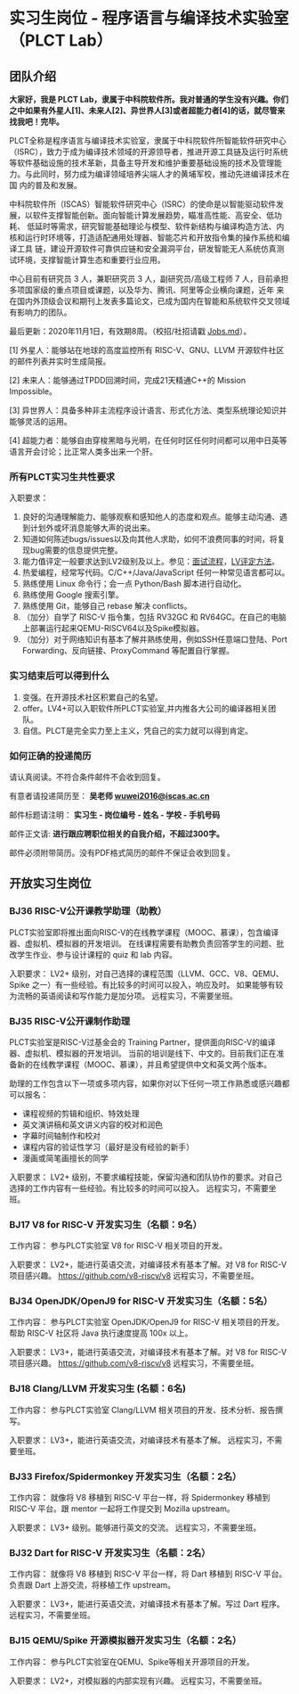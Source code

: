 # 实习生岗位 - 程序语言与编译技术实验室（PLCT Lab）

## 团队介绍

**大家好，我是 PLCT Lab，隶属于中科院软件所。我对普通的学生没有兴趣。你们之中如果有外星人[1]、未来人[2]、异世界人[3]或者超能力者[4]的话，就尽管来找我吧！完毕。**

PLCT全称是程序语言与编译技术实验室，隶属于中科院软件所智能软件研究中心（ISRC），致力于成为编译技术领域的开源领导者，推进开源工具链及运行时系统
等软件基础设施的技术革新，具备主导开发和维护重要基础设施的技术及管理能力。与此同时，努力成为编译领域培养尖端人才的黄埔军校，推动先进编译技术在国
内的普及和发展。

中科院软件所（ISCAS）智能软件研究中心（ISRC）的使命是以智能驱动软件发展，以软件支撑智能创新。面向智能计算发展趋势，瞄准高性能、高安全、低功耗、
低延时等需求，研究智能基础理论与模型、软件新结构与编译构造方法、内核和运行时环境等，打造适配通用处理器、智能芯片和开放指令集的操作系统和编译工具
链，建设开源软件可靠供应链和安全漏洞平台，研发智能无人系统仿真测试环境，支撑智能计算生态和重要行业应用。

中心目前有研究员 3 人，兼职研究员 3 人，副研究员/高级工程师 7 人，目前承担多项国家级的重点项目或课题，以及华为、腾讯、阿里等企业横向课题，近年
来在国内外顶级会议和期刊上发表多篇论文，已成为国内在智能和系统软件交叉领域有影响力的团队。

最后更新：2020年11月1日，有效期8周。（校招/社招请戳 [Jobs.md](Jobs.md)）。

[1] 外星人：能够站在地球的高度监控所有 RISC-V、GNU、LLVM 开源软件社区的邮件列表并实时生成简报。

[2] 未来人：能够通过TPDD回溯时间，完成21天精通C++的 Mission Impossible。

[3] 异世界人：具备多种非主流程序设计语言、形式化方法、类型系统理论知识并能够灵活的运用。

[4] 超能力者：能够自由穿梭黑暗与光明，在任何时区任何时间都可以用中日英等语言开会讨论；比正常人类多出来一个肝。

### 所有PLCT实习生共性要求

入职要求：

1. 良好的沟通理解能力、能够观察和感知他人的态度和观点。能够主动沟通、遇到计划外或坏消息能够大声的说出来。
2. 知道如何陈述bugs/issues以及向其他人求助，如何不浪费同事的时间，将复现bug需要的信息提供完整。
3. 能力值评定一般要求达到LV2级别及以上。参见：[面试流程](https://github.com/lazyparser/weloveinterns/blob/master/how-do-we-interview-interns.md)，[LV评定方法](https://github.com/lazyparser/weloveinterns/blob/master/how-do-we-rank-interns.md)。
4. 热爱编程，经常写代码。C/C++/Java/JavaScript 任何一种常见语言都可以。
5. 熟练使用 Linux 命令行；会一点 Python/Bash 脚本进行自动化。
6. 熟练使用 Google 搜索引擎。
7. 熟练使用 Git，能够自己 rebase 解决 conflicts。
8. （加分）自学了 RISC-V 指令集，包括 RV32GC 和 RV64GC。在自己的电脑上部署运行起来QEMU-RISCV64以及Spike模拟器。
9. （加分）对于网络知识有基本了解并熟练使用，例如SSH任意端口登陆、Port Forwarding、反向链接、ProxyCommand 等配置自行掌握。

### 实习结束后可以得到什么

1. 变强。在开源技术社区积累自己的名望。
1. offer。LV4+可以入职软件所PLCT实验室,并内推各大公司的编译器相关团队。
1. 自信。PLCT是完全实力至上主义，凭自己的实力就可以得到肯定。

### 如何正确的投递简历

请认真阅读。不符合条件邮件不会收到回复。

有意者请投递简历至：
**吴老师 wuwei2016@iscas.ac.cn**

邮件标题请注明：
**实习生 - 岗位编号 - 姓名 - 学校 - 手机号码**

邮件正文请:
**进行跟应聘职位相关的自我介绍，不超过300字。**

邮件必须附带简历。没有PDF格式简历的邮件不保证会收到回复。

## 开放实习生岗位

### BJ36 RISC-V公开课教学助理（助教）

PLCT实验室即将推出面向RISC-V的在线教学课程（MOOC、慕课），包含编译器、虚拟机、模拟器的开发培训。
在线课程需要有助教负责回答学生的问题、批改学生作业、参与设计课程的 quiz 和 lab 内容。

入职要求：
LV2+ 级别，对自己选择的课程范围（LLVM、GCC、V8、QEMU、Spike 之一）有一些经验。有比较多的时间可以投入，响应及时。
如果能够有较为流畅的英语阅读和写作能力是加分项。
远程实习，不需要坐班。

### BJ35 RISC-V公开课制作助理

PLCT实验室是RISC-V过基金会的 Training Partner，提供面向RISC-V的编译器、虚拟机、模拟器的开发培训。
当前的培训是线下、中文的。目前我们正在准备新的在线教学课程（MOOC、慕课），并且希望提供中文和英文两个版本。

助理的工作包含以下一项或多项内容，如果你对以下任何一项工作熟悉或感兴趣都可以报名：
- 课程视频的剪辑和组织、特效处理
- 英文演讲稿和英文讲义内容的校对和润色
- 字幕时间轴制作和校对
- 课程内容的验证性学习（最好是没有经验的新手）
- 漫画或简笔画擅长的同学

入职要求：
LV2+ 级别，不要求编程技能，保留沟通和团队协作的要求。对自己选择的工作内容有一些经验。有比较多的时间可以投入。
远程实习，不需要坐班。

### BJ17 V8 for RISC-V 开发实习生（名额：9名）

工作内容：
参与PLCT实验室 V8 for RISC-V 相关项目的开发。

入职要求：
LV2+，能进行英语交流，对编译技术有基本了解。对 V8 for RISC-V 项目感兴趣。 https://github.com/v8-riscv/v8
远程实习，不需要坐班。

### BJ34 OpenJDK/OpenJ9 for RISC-V 开发实习生（名额：5名）

工作内容：
参与PLCT实验室 OpenJDK/OpenJ9 for RISC-V 相关项目的开发。帮助 RISC-V 社区将 Java 执行速度提高 100x 以上。

入职要求：
LV3+，能进行英语交流，对编译技术有基本了解。对 V8 for RISC-V 项目感兴趣。 https://github.com/v8-riscv/v8
远程实习，不需要坐班。

### BJ18 Clang/LLVM 开发实习生 (名额：6名)

工作内容：
参与PLCT实验室 Clang/LLVM 相关项目的开发、技术分析、报告撰写。

入职要求：
LV3+，能进行英语交流，对编译技术有基本了解。
远程实习，不需要坐班。

### BJ33 Firefox/Spidermonkey 开发实习生（名额：2名）

工作内容：
就像将 V8 移植到 RISC-V 平台一样，将 Spidermonkey 移植到 RISC-V 平台。跟 mentor 一起将工作提交到 Mozilla upstream。

入职要求：
LV3+ 级别。能够进行英文的交流。
远程实习，不需要坐班。

### BJ32 Dart for RISC-V 开发实习生（名额：2名）

工作内容：
就像将 V8 移植到 RISC-V 平台一样，将 Dart 移植到 RISC-V 平台。负责跟 Dart 上游交流，将移植工作 upstream。

入职要求：
LV3+，能进行英语交流，对编译技术有基本了解。写过 Dart 程序。
远程实习，不需要坐班。

### BJ15 QEMU/Spike 开源模拟器开发实习生（名额：2名）

工作内容：
参与PLCT实验室在QEMU、Spike等相关开源项目的开发。

入职要求：
LV2+，对模拟器的内部实现有兴趣。
远程实习，不需要坐班。
